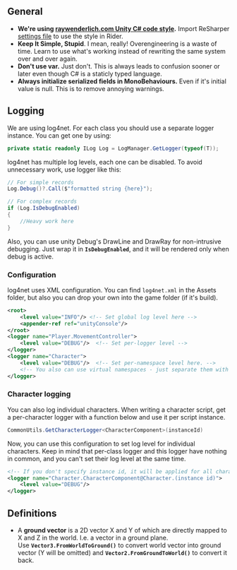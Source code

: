 ## General ##
+ **We're using [raywenderlich.com Unity C# code style](https://github.com/raywenderlich/c-sharp-style-guide).** Import ReSharper [settings file](CodeStyle.DotSettings) to use the style in Rider.
+ **Keep It Simple, Stupid**. I mean, really! Overengineering is a waste of time. Learn to use what's working instead of rewriting the same system over and over again.
+ **Don't use var.** Just don't. This is always leads to confusion sooner or later even though C# is a staticly typed language.
+ **Always initialize serialized fields in MonoBehaviours.** Even if it's initial value is null. This is to remove annoying warnings.

## Logging ##

We are using log4net. For each class you should use a separate logger instance. You can get one by using:
```csharp
private static readonly ILog Log = LogManager.GetLogger(typeof(T));
```

log4net has multiple log levels, each one can be disabled. To avoid unnecessary work, use logger like this:
```csharp
// For simple records
Log.Debug()?.Call($"formatted string {here}");

// For complex records
if (Log.IsDebugEnabled)
{
    //Heavy work here
}
```

Also, you can use unity Debug's DrawLine and DrawRay for non-intrusive debugging. Just wrap it in **`IsDebugEnabled`**, and it will be rendered only when debug is active.  

### Configuration ###

log4net uses XML configuration. You can find `log4net.xml` in the Assets folder, but also you can drop your own into the game folder (if it's build).
```xml
<root>
    <level value="INFO"/> <!-- Set global log level here -->
    <appender-ref ref="unityConsole"/>
</root>
<logger name="Player.MovementController">
    <level value="DEBUG"/>  <!-- Set per-logger level -->
</logger>
<logger name="Character">
    <level value="DEBUG"/>  <!-- Set per-namespace level here. -->
	<!-- You also can use virtual namespaces - just separate them with a '.' in the logger name -->
</logger>

```

### Character logging ###

You can also log individual characters. When writing a character script, get a per-character logger with a function below and use it per script instance.
```csharp
CommonUtils.GetCharacterLogger<CharacterComponent>(instanceId)
```

Now, you can use this configuration to set log level for individual characters. Keep in mind that per-class logger and this logger have nothing in common, and you can't set their log level at the same time.
```xml
<!-- If you don't specify instance id, it will be applied for all characters. -->
<logger name="Character.CharacterComponent@Character.(instance id)"> 
    <level value="DEBUG"/>
</logger>
```

## Definitions ##
+ A **ground vector** is a 2D vector X and Y of which are directly mapped to X and Z in the world. I.e. a vector in a ground plane.  
  Use **`Vector3.FromWorldToGround()`** to convert world vector into ground vector (Y will be omitted) and **`Vector2.FromGroundToWorld()`** to convert it back.  
